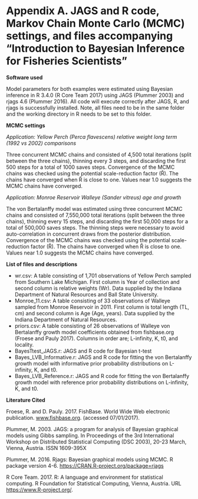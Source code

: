 # Appendix A. JAGS and R code, Markov Chain Monte Carlo (MCMC) settings, and files accompanying “Introduction to Bayesian Inference for Fisheries Scientists”

<b>Software used</b>

Model parameters for both examples were estimated using Bayesian inference in R 3.4.0 (R Core Team 2017) using JAGS (Plummer 2003) and rjags 4.6 (Plummer 2016). All code will execute correctly after JAGS, R, and rjags is successfully installed. Note, all files need to be in the same folder and the working directory in R needs to be set to this folder.

<b>MCMC settings</b>

<i>Application: Yellow Perch (Perca flavescens) relative weight long term (1992 vs 2002) comparisons</i>

Three concurrent MCMC chains and consisted of 4,500 total iterations (split between the three chains), thinning every 3 steps, and discarding the first 500 steps for a total of 1000 saves steps. Convergence of the MCMC chains was checked using the potential scale-reduction factor (Ȓ). The chains have converged when Ȓ is close to one. Values near 1.0 suggests the MCMC chains have converged.

<i>Application: Monroe Reservoir Walleye (Sander vitreus) age and growth</i>

The von Bertalanffy model was estimated using three concurrent MCMC chains and consisted of 7,550,000 total iterations (split between the three chains), thinning every 15 steps, and discarding the first 50,000 steps for a total of 500,000 saves steps. The thinning steps were necessary to avoid auto-correlation in concurrent draws from the posterior distribution. Convergence of the MCMC chains was checked using the potential scale-reduction factor (Ȓ). The chains have converged when Ȓ is close to one. Values near 1.0 suggests the MCMC chains have converged.	

<b>List of files and descriptions</b>
<ul>
<li>wr.csv: A table consisting of 1,701 observations of Yellow Perch sampled from Southern Lake Michigan. First column is Year of collection and second column is relative weights (Wr). Data supplied by the Indiana Department of Natural Resources and Ball State University.<br></li>
<li>Monroe_11.csv: A table consisting of 33 observations of Walleye sampled from Monroe Reservoir in 2011. First column is total length (TL, cm) and second column is Age (Age, years). Data supplied by the Indiana Department of Natural Resources.<br></li>
<li>priors.csv: A table consisting of 26 observations of Walleye von Bertalanffy growth model coefficients obtained from fishbase.org (Froese and Pauly 2017). Columns in order are; L-infinity, K, t0, and locality.<br></li>
<li>BayesTtest_JAGS.r: JAGS and R code for Bayesian t-test<br></li>
<li>Bayes_LVB_Informative.r:	JAGS and R code for fitting the von Bertalanffy growth model with informative prior probability distributions on L-infinity, K, and t0.<br></li>
<li>Bayes_LVB_Reference.r:	JAGS and R code for fitting the von Bertalanffy growth model with reference prior probability distributions on L-infinity, K, and t0.<br></li>
</ul>
<b>Literature Cited</b>

Froese, R. and D. Pauly. 2017. FishBase. World Wide Web electronic publication. www.fishbase.org. (accessed 07/01/2017).

Plummer, M. 2003. JAGS: a program for analysis of Bayesian graphical models using Gibbs sampling. In Proceedings of the 3rd International Workshop on Distributed Statistical Computing (DSC 2003), 20-23 March, Vienna, Austria. ISSN 1609-395X

Plummer, M. 2016. Rjags: Bayesian graphical models using MCMC. R package version 4-6. https://CRAN.R-project.org/package=rjags

R Core Team. 2017. R: A language and environment for statistical computing. R Foundation for Statistical Computing, Vienna, Austria. URL https://www.R-project.org/.
